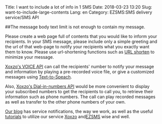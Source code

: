 Title: I want to include a lot of info in 1 SMS
Date: 2018-03-23 13:20
Slug: want-to-include-large-contents
Lang: en
Category: EZSMS:SMS delivery service/SMS API

##The message body text limit is not enough to contain my message.

Please create a web page full of contents that you would like to inform your recipients.
In your SMS message, please include only a simple greeting and the url of that web-page
to notify your recipients what you exactly want them to know.
Please use url-shortening functions such as [URL shorten](https://goo.gl/) to minimize your message.

[Xoxzo's VOICE API](https://www.xoxzo.com/en/about/voice-api/) can call the recipients' number
to notify your message and information by playing a pre-recorded voice file, or give a customized messages
using [Text-to-Speach](https://www.xoxzo.com/en/about/utilities-api/).

Also, [Xoxzo's Dial-in-numbers API](https://www.xoxzo.com/en/about/voice-api/#din) would be more convenient 
to display your subscribed numbers to get the recipients to call you, to retrieve their information such as phone numbers.
The call can play recorded messages as well as transfer to the other phone numbers of your own.

[Our blog](https://blog.xoxzo.com/en/) has service notifications, the way we work, as well as the useful 
[tutorials](https://blog.xoxzo.com/ja/tutorials/) to utilize our service [Xoxzo](https://www.xoxzo.com/en/)
and[EZSMS](https://www.ezsms.biz/ja/) wise and well.
